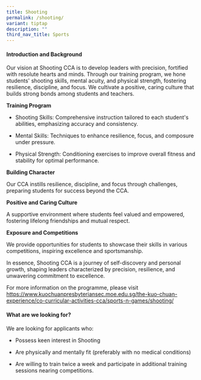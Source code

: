 ```yaml
---
title: Shooting
permalink: /shooting/
variant: tiptap
description: ""
third_nav_title: Sports
---
```

<p></p>
<p></p>
<h4>Introduction and Background</h4>
<p>Our vision at Shooting CCA is to develop leaders with precision, fortified
with resolute hearts and minds. Through our training program, we hone students'
shooting skills, mental acuity, and physical strength, fostering resilience,
discipline, and focus. We cultivate a positive, caring culture that builds
strong bonds among students and teachers.</p>
<p><strong>Training Program</strong>
</p>
<ul data-tight="true" class="tight">
<li>
<p>Shooting Skills: Comprehensive instruction tailored to each student's
abilities, emphasizing accuracy and consistency.</p>
</li>
<li>
<p>Mental Skills: Techniques to enhance resilience, focus, and composure
under pressure.</p>
</li>
<li>
<p>Physical Strength: Conditioning exercises to improve overall fitness and
stability for optimal performance.</p>
</li>
</ul>
<p><strong>Building Character</strong>
</p>
<p>Our CCA instills resilience, discipline, and focus through challenges,
preparing students for success beyond the CCA.</p>
<p><strong>Positive and Caring Culture</strong>
</p>
<p>A supportive environment where students feel valued and empowered, fostering
lifelong friendships and mutual respect.</p>
<p><strong>Exposure and Competitions</strong>
</p>
<p>We provide opportunities for students to showcase their skills in various
competitions, inspiring excellence and sportsmanship.</p>
<p>In essence, Shooting CCA is a journey of self-discovery and personal growth,
shaping leaders characterized by precision, resilience, and unwavering
commitment to excellence.</p>
<p>For more information on the programme, please visit <a href="https://www.kuochuanpresbyteriansec.moe.edu.sg/the-kuo-chuan-experience/co-curricular-activities-cca/sports-n-games/shooting/" rel="noopener noreferrer nofollow" target="_blank">https://www.kuochuanpresbyteriansec.moe.edu.sg/the-kuo-chuan-experience/co-curricular-activities-cca/sports-n-games/shooting/</a>
</p>
<h4>What are we looking for?</h4>
<p>We are looking for applicants who:</p>
<ul data-tight="true" class="tight">
<li>
<p>Possess keen interest in Shooting</p>
</li>
<li>
<p>Are physically and mentally fit (preferably with no medical conditions)</p>
</li>
<li>
<p>Are willing to train twice a week and participate in additional training
sessions nearing competitions.</p>
</li>
</ul>
<p></p>
<p></p>